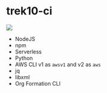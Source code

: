 # trek10-ci


[![](https://images.microbadger.com/badges/image/trek10/ci.svg)](http://microbadger.com/images/trek10/ci "Get your own image badge on microbadger.com")

- NodeJS
- npm
- Serverless
- Python
- AWS CLI v1 as `awsv1` and v2 as `aws`
- jq
- libxml
- Org Formation CLI
